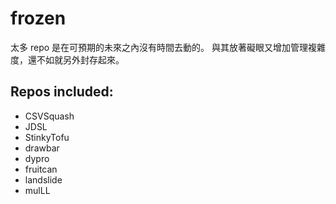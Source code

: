 # frozen

太多 repo 是在可預期的未來之內沒有時間去動的。
與其放著礙眼又增加管理複雜度，還不如就另外封存起來。

## Repos included:

* CSVSquash
* JDSL
* StinkyTofu
* drawbar
* dypro
* fruitcan
* landslide
* mulLL